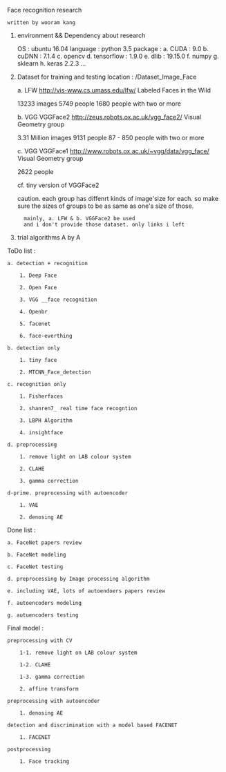 


Face recognition research 

    written by wooram kang


1. environment && Dependency about research


    OS : ubuntu 16.04
    language : python 3.5
    package : 
	    a. CUDA : 9.0
	    b. cuDNN : 7.1.4
	    c. opencv
	    d. tensorflow : 1.9.0
	    e. dlib : 19.15.0
	    f. numpy
	    g. sklearn
	    h. keras 2.2.3
	...


2. Dataset for training and testing
location : /Dataset_Image_Face

	a. LFW http://vis-www.cs.umass.edu/lfw/
	Labeled Faces in the Wild
	
	13233 images
	5749 people
	1680 people with two or more


	b. VGG VGGFace2 http://zeus.robots.ox.ac.uk/vgg_face2/
	Visual Geometry group

	3.31 Million images
	9131 people
	87 - 850 people with two or more

	
	c. VGG VGGFace1 http://www.robots.ox.ac.uk/~vgg/data/vgg_face/
	Visual Geometry group

	2622 people

	cf. tiny version of VGGFace2

	caution. each group has diffenrt kinds of image'size for each. so make sure the sizes of groups to be as same as one's size of those.
		 
		 mainly, a. LFW & b. VGGFace2 be used
		 and i don't provide those dataset. only links i left 


3. trial algorithms	 A by A

ToDo list :

	a. detection + recognition

		1. Deep Face

		2. Open Face

		3. VGG __face recognition

		4. Openbr

		5. facenet
	
		6. face-everthing

	b. detection only
	
		1. tiny face

		2. MTCNN_Face_detection

	c. recognition only

		1. Fisherfaces

		2. shanren7_ real time face recogntion

		3. LBPH Algorithm
		
		4. insightface

	d. preprocessing

		1. remove light on LAB colour system

		2. CLAHE

		3. gamma correction

    d-prime. preprocessing with autoencoder
    
		1. VAE

		2. denosing AE

Done list : 

	a. FaceNet papers review

	b. FaceNet modeling

	c. FaceNet testing

	d. preprocessing by Image processing algorithm

	e. including VAE, lots of autoendoers papers review

	f. autoencoders modeling

	g. autuencoders testing


Final model : 

	preprocessing with CV

		1-1. remove light on LAB colour system

		1-2. CLAHE

		1-3. gamma correction
		
		2. affine transform
		
	preprocessing with autoencoder
    
		1. denosing AE
		
	detection and discrimination with a model based FACENET
		
		1. FACENET
		
	postprocessing
	
		1. Face tracking
		
	
